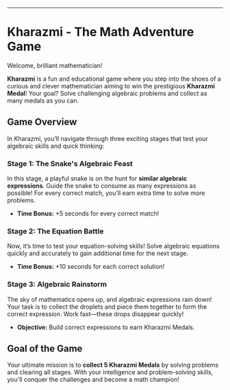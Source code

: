 ---

# Kharazmi - The Math Adventure Game

Welcome, brilliant mathematician!

**Kharazmi** is a fun and educational game where you step into the shoes of a curious and clever mathematician aiming to win the prestigious **Kharazmi Medal**! Your goal? Solve challenging algebraic problems and collect as many medals as you can.

## Game Overview

In Kharazmi, you’ll navigate through three exciting stages that test your algebraic skills and quick thinking:

### Stage 1: The Snake's Algebraic Feast
In this stage, a playful snake is on the hunt for **similar algebraic expressions**. Guide the snake to consume as many expressions as possible! For every correct match, you'll earn extra time to solve more problems.  
- **Time Bonus:** +5 seconds for every correct match!

### Stage 2: The Equation Battle
Now, it’s time to test your equation-solving skills! Solve algebraic equations quickly and accurately to gain additional time for the next stage.  
- **Time Bonus:** +10 seconds for each correct solution!

### Stage 3: Algebraic Rainstorm
The sky of mathematics opens up, and algebraic expressions rain down! Your task is to collect the droplets and piece them together to form the correct expression. Work fast—these drops disappear quickly!  
- **Objective:** Build correct expressions to earn Kharazmi Medals.

## Goal of the Game
Your ultimate mission is to **collect 5 Kharazmi Medals** by solving problems and clearing all stages. With your intelligence and problem-solving skills, you'll conquer the challenges and become a math champion!

 
